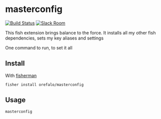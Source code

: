 # masterconfig

[![Build Status][travis-badge]][travis-link]
[![Slack Room][slack-badge]][slack-link]

This fish extension brings balance to the force.
It installs all my other fish dependencies, sets my key aliases and settings

One command to run, to set it all

## Install

With [fisherman]

```
fisher install orefalo/masterconfig
```

## Usage

```fish
masterconfig
```

[travis-link]: https://travis-ci.org/orefalo/masterconfig
[travis-badge]: https://img.shields.io/travis/orefalo/masterconfig.svg
[slack-link]: https://fisherman-wharf.herokuapp.com
[slack-badge]: https://fisherman-wharf.herokuapp.com/badge.svg
[fisherman]: https://github.com/jorgebucaran/fisher
